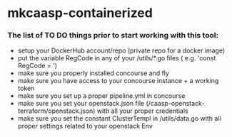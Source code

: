 # mkcaasp-containerized

### The list of TO DO things prior to start working with this tool:
- setup your DockerHub account/repo (private repo for a docker image)
- put the variable RegCode in any of your /utils/*.go files ( e.g. 'const RegCode = <your SUSE CaaSP Registration Code>')
- make sure you properly installed concourse and fly
- make sure you have access to your concourse instance + a working token
- make sure you set up a proper pipeline.yml in concourse
- make sure you set your openstack.json file (/caasp-openstack-terraform/openstack.json) with all your proper credentials
- make sure you set the constant ClusterTempl in /utils/data.go with all proper settings related to your openstack Env